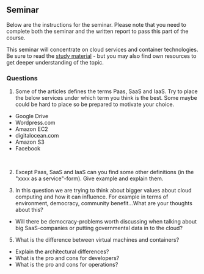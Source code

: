 ## Seminar

Below are the instructions for the seminar. Please note that you need to complete both the seminar and the written report to pass this part of the course.

This seminar will concentrate on cloud services and container technologies. Be sure to read the [study material](https://coursepress.lnu.se/kurs/systemadministrationii/part-1-service-models/study-material/) - but you may also find own resources to get deeper understanding of the topic.

### Questions

1. Some of the articles defines the terms Paas, SaaS and IaaS. Try to place the below services under which term you think is the best. Some maybe could be hard to place so be prepared to motivate your choice.
  * Google Drive
  * Wordpress.com
  * Amazon EC2
  * digitalocean.com
  * Amazon S3
  * Facebook
  <br>

2. Except Paas, SaaS and IaaS can you find some other definitions (in the "xxxx as a service"-form). Give example and explain them.

3. In this question we are trying to think about bigger values about cloud computing and how it can influence. For example in terms of environment, democracy, community benefit...What are your thoughts about this?
  - Will there be democracy-problems worth discussing when talking about big SaaS-companies or putting governmental data in to the cloud?

5. What is the difference between virtual machines and containers?
  - Explain the architectural differences?
  - What is the pro and cons for developers?
  - What is the pro and cons for operations?
